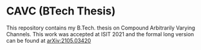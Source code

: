 # CAVC (BTech Thesis)
This repository contains my B.Tech. thesis on Compound Arbitrarily Varying Channels. This work was accepted at ISIT 2021 and the formal long version can be found at 
<a href="https://arxiv.org/pdf/2101.06006.pdf"> arXiv:2105.03420 </a>
